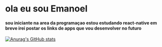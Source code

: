 # ola eu sou Emanoel
#### sou iniciante na area da programaçao estou estudando react-native em breve irei postar os links de apps que vou desenvolver no futuro

[![Anurag's GitHub stats](https://github-readme-stats.vercel.app/api?usernameEmanoellima-dev=anuraghazra)](https://github.com/anuraghazra/github-readme-stats)
